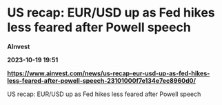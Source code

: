 # US recap: EUR/USD up as Fed hikes less feared after Powell speech
**AInvest**

**2023-10-19 19:51**

**https://www.ainvest.com/news/us-recap-eur-usd-up-as-fed-hikes-less-feared-after-powell-speech-23101000f7e134e7ec8960d0/**

US recap: EUR/USD up as Fed hikes less feared after Powell speech